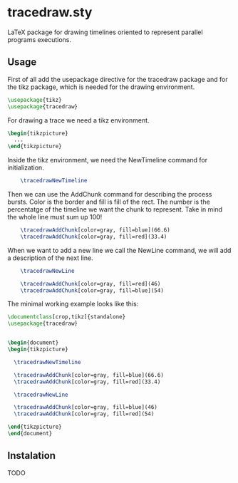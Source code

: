 # tracedraw.sty
LaTeX package for drawing timelines oriented to represent parallel programs executions.

## Usage

First of all add the usepackage directive for the tracedraw package and for the tikz package, which is needed for the drawing environment.
```latex
\usepackage{tikz}
\usepackage{tracedraw}

```
For drawing a trace we need a tikz environment.
```latex
\begin{tikzpicture}
  ...
\end{tikzpicture}
```

Inside the tikz environment, we need the NewTimeline command for initialization.
```latex
    \tracedrawNewTimeline
```

Then we can use the AddChunk command for describing the process bursts. Color is the border and fill is fill of the rect. The number is the percentatge of the timeline we want the chunk to represent. Take in mind the whole line must sum up 100!
```latex
    \tracedrawAddChunk[color=gray, fill=blue](66.6)
    \tracedrawAddChunk[color=gray, fill=red](33.4)
```
When we want to add a new line we call the NewLine command, we will add a description of the next line. 

```latex
    \tracedrawNewLine

    \tracedrawAddChunk[color=gray, fill=red](46)
    \tracedrawAddChunk[color=gray, fill=blue](54)
```

The minimal working example looks like this:
```latex
\documentclass[crop,tikz]{standalone}
\usepackage{tracedraw}


\begin{document}
\begin{tikzpicture}

  \tracedrawNewTimeline

  \tracedrawAddChunk[color=gray, fill=blue](66.6)
  \tracedrawAddChunk[color=gray, fill=red](33.4)

  \tracedrawNewLine

  \tracedrawAddChunk[color=gray, fill=blue](46)
  \tracedrawAddChunk[color=gray, fill=red](54)

\end{tikzpicture}
\end{document}
```

## Instalation
TODO
